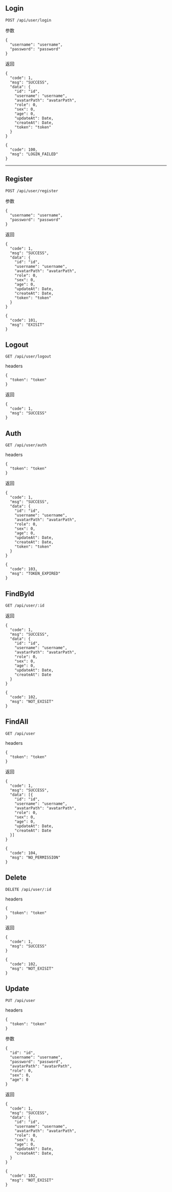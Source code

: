 ## Login
```
POST /api/user/login
```

参数
```
{
  "username": "username",
  "password": "password"
}
```

返回
```
{
  "code": 1,
  "msg": "SUCCESS",
  "data": {
    "id": "id",
    "username": "username",
    "avatarPath": "avatarPath",
    "role": 0,
    "sex": 0,
    "age": 0,
    "updateAt": Date,
    "createAt": Date,
    "token": "token"
  }
}
```
```
{
  "code": 100,
  "msg": "LOGIN_FAILED"
}
```
---
## Register
```
POST /api/user/register
```

参数
```
{
  "username": "username",
  "password": "password"
}
```

返回
```
{
  "code": 1,
  "msg": "SUCCESS",
  "data": {
    "id": "id",
    "username": "username",
    "avatarPath": "avatarPath",
    "role": 0,
    "sex": 0,
    "age": 0,
    "updateAt": Date,
    "createAt": Date,
    "token": "token"
  }
}
```
```
{
  "code": 101,
  "msg": "EXISIT"
}
```
## Logout
```
GET /api/user/logout
```

headers
```
{
  "token": "token"
}
```

返回
```
{
  "code": 1,
  "msg": "SUCCESS"
}
```
## Auth
```
GET /api/user/auth
```

headers
```
{
  "token": "token"
}
```

返回
```
{
  "code": 1,
  "msg": "SUCCESS",
  "data": {
    "id": "id",
    "username": "username",
    "avatarPath": "avatarPath",
    "role": 0,
    "sex": 0,
    "age": 0,
    "updateAt": Date,
    "createAt": Date,
    "token": "token"
  }
}
```
```
{
  "code": 103,
  "msg": "TOKEN_EXPIRED"
}
```
## FindById
```
GET /api/user/:id
```

返回
```
{
  "code": 1,
  "msg": "SUCCESS",
  "data": {
    "id": "id",
    "username": "username",
    "avatarPath": "avatarPath",
    "role": 0,
    "sex": 0,
    "age": 0,
    "updateAt": Date,
    "createAt": Date
  }
}
```
```
{
  "code": 102,
  "msg": "NOT_EXISIT"
}
```
## FindAll
```
GET /api/user
```

headers
```
{
  "token": "token"
}
```

返回
```
{
  "code": 1,
  "msg": "SUCCESS",
  "data": [{
    "id": "id",
    "username": "username",
    "avatarPath": "avatarPath",
    "role": 0,
    "sex": 0,
    "age": 0,
    "updateAt": Date,
    "createAt": Date
  }]
}
```
```
{
  "code": 104,
  "msg": "NO_PERMISSION"
}
```
## Delete
```
DELETE /api/user/:id
```

headers
```
{
  "token": "token"
}
```

返回
```
{
  "code": 1,
  "msg": "SUCCESS"
}
```
```
{
  "code": 102,
  "msg": "NOT_EXISIT"
}
```
## Update
```
PUT /api/user
```

headers
```
{
  "token": "token"
}
```

参数
```
{
  "id": "id",
  "username": "username",
  "password": "password",
  "avatarPath": "avatarPath",
  "role": 0,
  "sex": 0,
  "age": 0
}
```

返回
```
{
  "code": 1,
  "msg": "SUCCESS",
  "data": {
    "id": "id",
    "username": "username",
    "avatarPath": "avatarPath",
    "role": 0,
    "sex": 0,
    "age": 0,
    "updateAt": Date,
    "createAt": Date,
  }
}
```
```
{
  "code": 102,
  "msg": "NOT_EXISIT"
}
```
